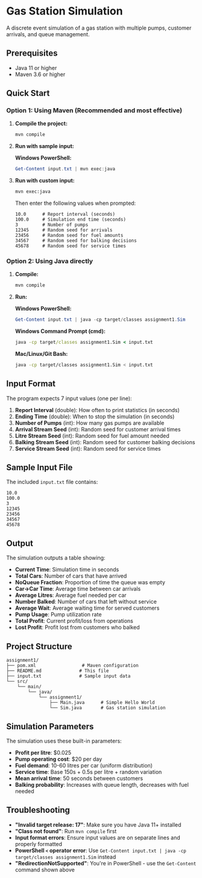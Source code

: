 # Gas Station Simulation

A discrete event simulation of a gas station with multiple pumps, customer arrivals, and queue management.

## Prerequisites

- Java 11 or higher
- Maven 3.6 or higher

## Quick Start

### Option 1: Using Maven (Recommended and most effective)

1. **Compile the project:**
   ```bash
   mvn compile
   ```

2. **Run with sample input:**
   
   **Windows PowerShell:**
   ```powershell
   Get-Content input.txt | mvn exec:java
   ```

3. **Run with custom input:**
   ```bash
   mvn exec:java
   ```
   Then enter the following values when prompted:
   ```
   10.0      # Report interval (seconds)
   100.0     # Simulation end time (seconds)
   3         # Number of pumps
   12345     # Random seed for arrivals
   23456     # Random seed for fuel amounts
   34567     # Random seed for balking decisions
   45678     # Random seed for service times
   ```

### Option 2: Using Java directly

1. **Compile:**
   ```bash
   mvn compile
   ```

2. **Run:**
   
   **Windows PowerShell:**
   ```powershell
   Get-Content input.txt | java -cp target/classes assignment1.Sim
   ```
   
   **Windows Command Prompt (cmd):**
   ```cmd
   java -cp target/classes assignment1.Sim < input.txt
   ```
   
   **Mac/Linux/Git Bash:**
   ```bash
   java -cp target/classes assignment1.Sim < input.txt
   ```

## Input Format

The program expects 7 input values (one per line):

1. **Report Interval** (double): How often to print statistics (in seconds)
2. **Ending Time** (double): When to stop the simulation (in seconds)  
3. **Number of Pumps** (int): How many gas pumps are available
4. **Arrival Stream Seed** (int): Random seed for customer arrival times
5. **Litre Stream Seed** (int): Random seed for fuel amount needed
6. **Balking Stream Seed** (int): Random seed for customer balking decisions
7. **Service Stream Seed** (int): Random seed for service times

## Sample Input File

The included `input.txt` file contains:
```
10.0
100.0
3
12345
23456
34567
45678
```

## Output

The simulation outputs a table showing:
- **Current Time**: Simulation time in seconds
- **Total Cars**: Number of cars that have arrived
- **NoQueue Fraction**: Proportion of time the queue was empty
- **Car->Car Time**: Average time between car arrivals
- **Average Litres**: Average fuel needed per car
- **Number Balked**: Number of cars that left without service
- **Average Wait**: Average waiting time for served customers
- **Pump Usage**: Pump utilization rate
- **Total Profit**: Current profit/loss from operations
- **Lost Profit**: Profit lost from customers who balked

## Project Structure

```
assignment1/
├── pom.xml                 # Maven configuration
├── README.md              # This file
├── input.txt              # Sample input data
└── src/
    └── main/
        └── java/
            └── assignment1/
                ├── Main.java      # Simple Hello World
                └── Sim.java       # Gas station simulation
```

## Simulation Parameters

The simulation uses these built-in parameters:
- **Profit per litre**: $0.025
- **Pump operating cost**: $20 per day
- **Fuel demand**: 10-60 litres per car (uniform distribution)
- **Service time**: Base 150s + 0.5s per litre + random variation
- **Mean arrival time**: 50 seconds between customers
- **Balking probability**: Increases with queue length, decreases with fuel needed

## Troubleshooting

- **"Invalid target release: 17"**: Make sure you have Java 11+ installed
- **"Class not found"**: Run `mvn compile` first
- **Input format errors**: Ensure input values are on separate lines and properly formatted
- **PowerShell `<` operator error**: Use `Get-Content input.txt | java -cp target/classes assignment1.Sim` instead
- **"RedirectionNotSupported"**: You're in PowerShell - use the `Get-Content` command shown above